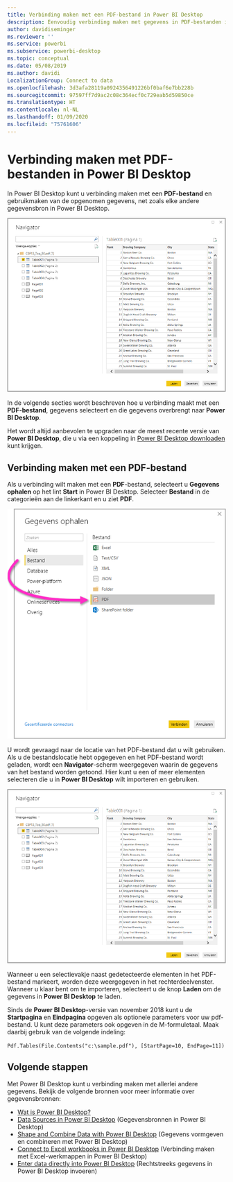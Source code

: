 ```yaml
---
title: Verbinding maken met een PDF-bestand in Power BI Desktop
description: Eenvoudig verbinding maken met gegevens in PDF-bestanden in Power BI Desktop en deze gebruiken
author: davidiseminger
ms.reviewer: ''
ms.service: powerbi
ms.subservice: powerbi-desktop
ms.topic: conceptual
ms.date: 05/08/2019
ms.author: davidi
LocalizationGroup: Connect to data
ms.openlocfilehash: 3d3afa28119a0924356491226bf0baf6e7bb228b
ms.sourcegitcommit: 97597ff7d9ac2c08c364ecf0c729eab5d59850ce
ms.translationtype: HT
ms.contentlocale: nl-NL
ms.lasthandoff: 01/09/2020
ms.locfileid: "75761606"
---
```

# <a name="connect-to-pdf-files-in-power-bi-desktop"></a>Verbinding maken met PDF-bestanden in Power BI Desktop
In Power BI Desktop kunt u verbinding maken met een **PDF-bestand** en gebruikmaken van de opgenomen gegevens, net zoals elke andere gegevensbron in Power BI Desktop.

![Verbinding maken met gegevens in PDF-bestanden](media/desktop-connect-pdf/connect-pdf-04.png)

In de volgende secties wordt beschreven hoe u verbinding maakt met een **PDF-bestand**, gegevens selecteert en die gegevens overbrengt naar **Power BI Desktop**.

Het wordt altijd aanbevolen te upgraden naar de meest recente versie van **Power BI Desktop**, die u via een koppeling in [Power BI Desktop downloaden](desktop-get-the-desktop.md) kunt krijgen. 

## <a name="connect-to-a-pdf-file"></a>Verbinding maken met een PDF-bestand
Als u verbinding wilt maken met een **PDF**-bestand, selecteert u **Gegevens ophalen** op het lint **Start** in Power BI Desktop. Selecteer **Bestand** in de categorieën aan de linkerkant en u ziet **PDF**.

![PDF selecteren in Gegevens ophalen](media/desktop-connect-pdf/connect-pdf-01.png)

U wordt gevraagd naar de locatie van het PDF-bestand dat u wilt gebruiken. Als u de bestandslocatie hebt opgegeven en het PDF-bestand wordt geladen, wordt een **Navigator**-scherm weergegeven waarin de gegevens van het bestand worden getoond. Hier kunt u een of meer elementen selecteren die u in **Power BI Desktop** wilt importeren en gebruiken.

![Verbinding maken met gegevens in PDF-bestanden](media/desktop-connect-pdf/connect-pdf-04.png)

Wanneer u een selectievakje naast gedetecteerde elementen in het PDF-bestand markeert, worden deze weergegeven in het rechterdeelvenster. Wanneer u klaar bent om te importeren, selecteert u de knop **Laden** om de gegevens in **Power BI Desktop** te laden.

Sinds de **Power BI Desktop**-versie van november 2018 kunt u de **Startpagina** en **Eindpagina** opgeven als optionele parameters voor uw pdf-bestand. U kunt deze parameters ook opgeven in de M-formuletaal. Maak daarbij gebruik van de volgende indeling:

`Pdf.Tables(File.Contents("c:\sample.pdf"), [StartPage=10, EndPage=11])`


## <a name="next-steps"></a>Volgende stappen
Met Power BI Desktop kunt u verbinding maken met allerlei andere gegevens. Bekijk de volgende bronnen voor meer informatie over gegevensbronnen:

* [Wat is Power BI Desktop?](desktop-what-is-desktop.md)
* [Data Sources in Power BI Desktop](desktop-data-sources.md) (Gegevensbronnen in Power BI Desktop)
* [Shape and Combine Data with Power BI Desktop](desktop-shape-and-combine-data.md) (Gegevens vormgeven en combineren met Power BI Desktop)
* [Connect to Excel workbooks in Power BI Desktop](desktop-connect-excel.md) (Verbinding maken met Excel-werkmappen in Power BI Desktop)   
* [Enter data directly into Power BI Desktop](desktop-enter-data-directly-into-desktop.md) (Rechtstreeks gegevens in Power BI Desktop invoeren)   

